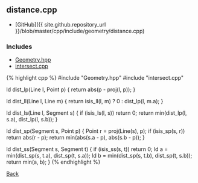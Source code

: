 ## distance.cpp

- [GitHub]({{ site.github.repository_url }}/blob/master/cpp/include/geometry/distance.cpp)

### Includes

- [Geometry.hpp](Geometry)
- [intersect.cpp](intersect)

{% highlight cpp %}
#include "Geometry.hpp"
#include "intersect.cpp"

ld dist_lp(Line l, Point p) {
  return abs(p - proj(l, p));
}

ld dist_ll(Line l, Line m) {
  return isis_ll(l, m) ? 0 : dist_lp(l, m.a);
}

ld dist_ls(Line l, Segment s) {
  if (isis_ls(l, s)) return 0;
  return min(dist_lp(l, s.a), dist_lp(l, s.b));
}

ld dist_sp(Segment s, Point p) {
  Point r = proj(Line(s), p);
  if (isis_sp(s, r)) return abs(r - p);
  return min(abs(s.a - p), abs(s.b - p));
}

ld dist_ss(Segment s, Segment t) {
  if (isis_ss(s, t)) return 0;
  ld a = min(dist_sp(s, t.a), dist_sp(t, s.a));
  ld b = min(dist_sp(s, t.b), dist_sp(t, s.b));
  return min(a, b);
}
{% endhighlight %}

[Back](../../..)
